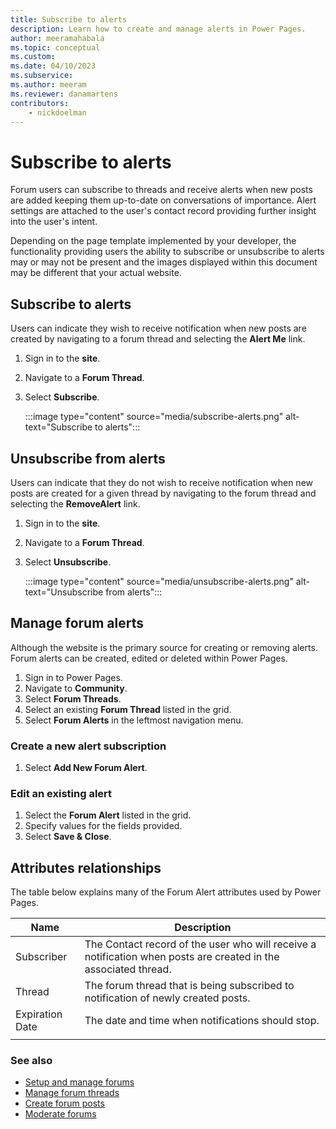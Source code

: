 ```yaml
---
title: Subscribe to alerts
description: Learn how to create and manage alerts in Power Pages.
author: meeramahabala
ms.topic: conceptual
ms.custom: 
ms.date: 04/10/2023
ms.subservice: 
ms.author: meeram 
ms.reviewer: danamartens
contributors:
    - nickdoelman
---
```


# Subscribe to alerts

Forum users can subscribe to threads and receive alerts when new posts are added keeping them up-to-date on conversations of importance. Alert settings are attached to the user's contact record providing further insight into the user's intent.

Depending on the page template implemented by your developer, the functionality providing users the ability to subscribe or unsubscribe to alerts may or may not be present and the images displayed within this document may be different that your actual website.

## Subscribe to alerts

Users can indicate they wish to receive notification when new posts are created by navigating to a forum thread and selecting the **Alert Me** link.

1. Sign in to the **site**.
2. Navigate to a **Forum Thread**.
3. Select **Subscribe**.

    :::image type="content" source="media/subscribe-alerts.png" alt-text="Subscribe to alerts":::

## Unsubscribe from alerts

Users can indicate that they do not wish to receive notification when new posts are created for a given thread by navigating to the forum thread and selecting the **RemoveAlert** link.

1. Sign in to the **site**.
2. Navigate to a **Forum Thread**.
3. Select **Unsubscribe**.
    
    :::image type="content" source="media/unsubscribe-alerts.png" alt-text="Unsubscribe from alerts":::

## Manage forum alerts

Although the website is the primary source for creating or removing alerts. Forum alerts can be created, edited or deleted within Power Pages.

1. Sign in to Power Pages.
2. Navigate to **Community**.
3. Select **Forum Threads**.
4. Select an existing **Forum Thread** listed in the grid. 
5. Select **Forum Alerts** in the leftmost navigation menu.

### Create a new alert subscription

1. Select **Add New Forum Alert**.

### Edit an existing alert

1. Select the **Forum Alert** listed in the grid.
2. Specify values for the fields provided.
3. Select **Save & Close**.

## Attributes relationships

The table below explains many of the Forum Alert attributes used by Power Pages.


|      Name       |                                                                                     Description                                                                                      |
|-----------------|--------------------------------------------------------------------------------------------------------------------------------------------------------------------------------------|
|   Subscriber    | The Contact record of the user who will receive a notification when posts are created in the associated thread. |
|     Thread      |                                                  The forum thread that is being subscribed to notification of newly created posts.                                                   |
| Expiration Date |                                                                  The date and time when notifications should stop.                                                                   |
|                 |                                                                                                                                                                                      |

### See also

- [Setup and manage forums](setup-manage-forums.md)  
- [Manage forum threads](manage-forum-threads.md)  
- [Create forum posts](create-forum-posts.md)  
- [Moderate forums](moderate-forums.md)  

